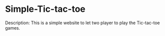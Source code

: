 # Simple-Tic-tac-toe
Description:
This is a simple website to let two player to play the Tic-tac-toe games.

